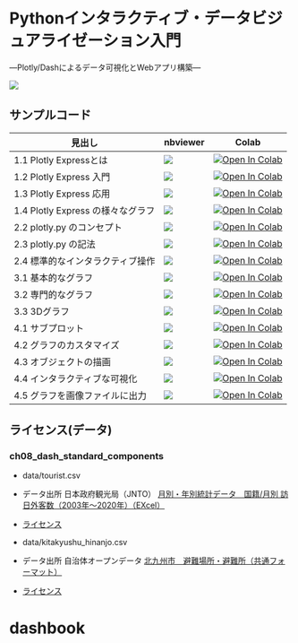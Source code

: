 # Pythonインタラクティブ・データビジュアライゼーション入門

―Plotly/Dashによるデータ可視化とWebアプリ構築―

[![](https://www.asakura.co.jp/goods_img/117651.jpg)](https://www.asakura.co.jp/books/isbn/978-4-254-12258-9/)

## サンプルコード

見出し|nbviewer|Colab
---|---|---
1.1 Plotly Expressとは | [![](https://img.shields.io/badge/render-nbviewer-orange.svg)](https://nbviewer.jupyter.org/github/plotly-dash-book/plotly-dash-book/blob/master/ch01_plotly_express/01_01_about.ipynb) | [![Open In Colab](https://colab.research.google.com/assets/colab-badge.svg)](https://colab.research.google.com/github/plotly-dash-book/plotly-dash-book/blob/master/ch01_plotly_express/01_01_about.ipynb)
1.2 Plotly Express 入門 | [![](https://img.shields.io/badge/render-nbviewer-orange.svg)](https://nbviewer.jupyter.org/github/plotly-dash-book/plotly-dash-book/blob/master/ch01_plotly_express/01_02_basic.ipynb) | [![Open In Colab](https://colab.research.google.com/assets/colab-badge.svg)](https://colab.research.google.com/github/plotly-dash-book/plotly-dash-book/blob/master/ch01_plotly_express/01_02_basic.ipynb)
1.3 Plotly Express 応用 | [![](https://img.shields.io/badge/render-nbviewer-orange.svg)](https://nbviewer.jupyter.org/github/plotly-dash-book/plotly-dash-book/blob/master/ch01_plotly_express/01_03_advance.ipynb) | [![Open In Colab](https://colab.research.google.com/assets/colab-badge.svg)](https://colab.research.google.com/github/plotly-dash-book/plotly-dash-book/blob/master/ch01_plotly_express/01_03_advance.ipynb)
1.4 Plotly Express の様々なグラフ | [![](https://img.shields.io/badge/render-nbviewer-orange.svg)](https://nbviewer.jupyter.org/github/plotly-dash-book/plotly-dash-book/blob/master/ch01_plotly_express/01_04_charts.ipynb) | [![Open In Colab](https://colab.research.google.com/assets/colab-badge.svg)](https://colab.research.google.com/github/plotly-dash-book/plotly-dash-book/blob/master/ch01_plotly_express/01_04_charts.ipynb)
2.2 plotly.py のコンセプト | [![](https://img.shields.io/badge/render-nbviewer-orange.svg)](https://nbviewer.jupyter.org/github/plotly-dash-book/plotly-dash-book/blob/master/ch02_plotly_basic/02_02_concept.ipynb) | [![Open In Colab](https://colab.research.google.com/assets/colab-badge.svg)](https://colab.research.google.com/github/plotly-dash-book/plotly-dash-book/blob/master/ch02_plotly_basic/02_02_concept.ipynb)
2.3 plotly.py の記法 | [![](https://img.shields.io/badge/render-nbviewer-orange.svg)](https://nbviewer.jupyter.org/github/plotly-dash-book/plotly-dash-book/blob/master/ch02_plotly_basic/02_03_notation.ipynb) | [![Open In Colab](https://colab.research.google.com/assets/colab-badge.svg)](https://colab.research.google.com/github/plotly-dash-book/plotly-dash-book/blob/master/ch02_plotly_basic/02_03_notation.ipynb)
2.4 標準的なインタラクティブ操作 | [![](https://img.shields.io/badge/render-nbviewer-orange.svg)](https://nbviewer.jupyter.org/github/plotly-dash-book/plotly-dash-book/blob/master/ch02_plotly_basic/02_04_interactive.ipynb) | [![Open In Colab](https://colab.research.google.com/assets/colab-badge.svg)](https://colab.research.google.com/github/plotly-dash-book/plotly-dash-book/blob/master/ch02_plotly_basic/02_04_interactive.ipynb)
3.1 基本的なグラフ | [![](https://img.shields.io/badge/render-nbviewer-orange.svg)](https://nbviewer.jupyter.org/github/plotly-dash-book/plotly-dash-book/blob/master/ch03_plotly_charts/03_01_basic_charts.ipynb) | [![Open In Colab](https://colab.research.google.com/assets/colab-badge.svg)](https://colab.research.google.com/github/plotly-dash-book/plotly-dash-book/blob/master/ch03_plotly_charts/03_01_basic_charts.ipynb)
3.2 専門的なグラフ | [![](https://img.shields.io/badge/render-nbviewer-orange.svg)](https://nbviewer.jupyter.org/github/plotly-dash-book/plotly-dash-book/blob/master/ch03_plotly_charts/03_02_technical.ipynb) | [![Open In Colab](https://colab.research.google.com/assets/colab-badge.svg)](https://colab.research.google.com/github/plotly-dash-book/plotly-dash-book/blob/master/ch03_plotly_charts/03_02_technical.ipynb)
3.3 3Dグラフ | [![](https://img.shields.io/badge/render-nbviewer-orange.svg)](https://nbviewer.jupyter.org/github/plotly-dash-book/plotly-dash-book/blob/master/ch03_plotly_charts/03_03_3D.ipynb) | [![Open In Colab](https://colab.research.google.com/assets/colab-badge.svg)](https://colab.research.google.com/github/plotly-dash-book/plotly-dash-book/blob/master/ch03_plotly_charts/03_03_3D.ipynb)
4.1 サブプロット | [![](https://img.shields.io/badge/render-nbviewer-orange.svg)](https://nbviewer.jupyter.org/github/plotly-dash-book/plotly-dash-book/blob/master/ch04_plotly_advance/04_01_subplots.ipynb) | [![Open In Colab](https://colab.research.google.com/assets/colab-badge.svg)](https://colab.research.google.com/github/plotly-dash-book/plotly-dash-book/blob/master/ch04_plotly_advance/04_01_subplots.ipynb)
4.2 グラフのカスタマイズ | [![](https://img.shields.io/badge/render-nbviewer-orange.svg)](https://nbviewer.jupyter.org/github/plotly-dash-book/plotly-dash-book/blob/master/ch04_plotly_advance/04_02_customize.ipynb) | [![Open In Colab](https://colab.research.google.com/assets/colab-badge.svg)](https://colab.research.google.com/github/plotly-dash-book/plotly-dash-book/blob/master/ch04_plotly_advance/04_02_customize.ipynb)
4.3 オブジェクトの描画 | [![](https://img.shields.io/badge/render-nbviewer-orange.svg)](https://nbviewer.jupyter.org/github/plotly-dash-book/plotly-dash-book/blob/master/ch04_plotly_advance/04_03_draw.ipynb) | [![Open In Colab](https://colab.research.google.com/assets/colab-badge.svg)](https://colab.research.google.com/github/plotly-dash-book/plotly-dash-book/blob/master/ch04_plotly_advance/04_03_draw.ipynb)
4.4 インタラクティブな可視化 | [![](https://img.shields.io/badge/render-nbviewer-orange.svg)](https://nbviewer.jupyter.org/github/plotly-dash-book/plotly-dash-book/blob/master/ch04_plotly_advance/04_04_interactive.ipynb) | [![Open In Colab](https://colab.research.google.com/assets/colab-badge.svg)](https://colab.research.google.com/github/plotly-dash-book/plotly-dash-book/blob/master/ch04_plotly_advance/04_04_interactive.ipynb)
4.5 グラフを画像ファイルに出力 | [![](https://img.shields.io/badge/render-nbviewer-orange.svg)](https://nbviewer.jupyter.org/github/plotly-dash-book/plotly-dash-book/blob/master/ch04_plotly_advance/04_05_export.ipynb) | [![Open In Colab](https://colab.research.google.com/assets/colab-badge.svg)](https://colab.research.google.com/github/plotly-dash-book/plotly-dash-book/blob/master/ch04_plotly_advance/04_05_export.ipynb)

## ライセンス(データ)

### ch08_dash_standard_components

- data/tourist.csv    
- データ出所 日本政府観光局（JNTO） [月別・年別統計データ　国籍/月別 訪日外客数（2003年～2020年）（EXcel）](https://www.jnto.go.jp/jpn/statistics/visitor_trends/index.html)
- [ライセンス](https://www.jnto.go.jp/jpn/statistics/statistics_faq.html?tab=block2)

- data/kitakyushu_hinanjo.csv
- データ出所 自治体オープンデータ [北九州市　避難場所・避難所（共通フォーマット）](https://ckan.open-governmentdata.org/dataset/401005_hinanbasyo)
- [ライセンス](https://ckan.open-governmentdata.org/usepolicy)

# dashbook
